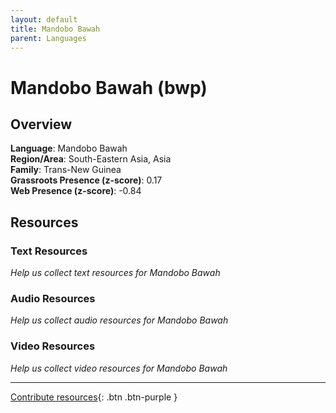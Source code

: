 ```yaml
---
layout: default
title: Mandobo Bawah
parent: Languages
---
```


# Mandobo Bawah (bwp)

## Overview

**Language**: Mandobo Bawah  
**Region/Area**: South-Eastern Asia, Asia  
**Family**: Trans-New Guinea  
**Grassroots Presence (z-score)**: 0.17  
**Web Presence (z-score)**: -0.84  

## Resources

### Text Resources
*Help us collect text resources for Mandobo Bawah*

### Audio Resources
*Help us collect audio resources for Mandobo Bawah*

### Video Resources
*Help us collect video resources for Mandobo Bawah*

---

[Contribute resources](https://forms.office.com/e/1SfLJx3u1r){: .btn .btn-purple }
